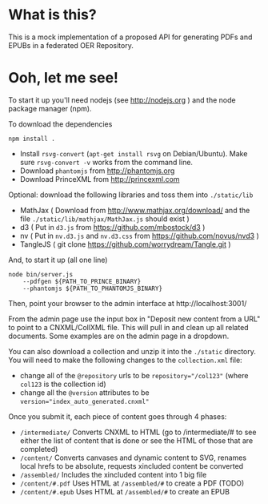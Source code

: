 # What is this?

This is a mock implementation of a proposed API for generating PDFs and EPUBs in a federated OER Repository.


# Ooh, let me see!

To start it up you'll need nodejs (see http://nodejs.org ) and the node package manager (npm).

To download the dependencies

    npm install .

* Install `rsvg-convert` (`apt-get install rsvg` on Debian/Ubuntu).
  Make sure `rsvg-convert -v` works from the command line.
* Download `phantomjs` from http://phantomjs.org
* Download PrinceXML from http://princexml.com

Optional: download the following libraries and toss them into `./static/lib`

*  MathJax  ( Download from http://www.mathjax.org/download/ and the file `./static/lib/mathjax/MathJax.js` should exist )
*  d3       ( Put in `d3.js` from https://github.com/mbostock/d3 )
*  nv       ( Put in `nv.d3.js` and `nv.d3.css` from https://github.com/novus/nvd3 )
*  TangleJS ( git clone https://github.com/worrydream/Tangle.git )

And, to start it up (all one line)

    node bin/server.js
        --pdfgen ${PATH_TO_PRINCE_BINARY}
        --phantomjs ${PATH_TO_PHANTOMJS_BINARY}


Then, point your browser to the admin interface at http://localhost:3001/

From the admin page use the input box in "Deposit new content from a URL" to point to a CNXML/CollXML file.
This will pull in and clean up all related documents.
Some examples are on the admin page in a dropdown.

You can also download a collection and unzip it into the `./static` directory.
You will need to make the following changes to the `collection.xml` file:

* change all of the `@repository` urls to be `repository="/col123"`
  (where `col123` is the collection id)
* change all the `@version` attributes to be `version="index_auto_generated.cnxml"`

Once you submit it, each piece of content goes through 4 phases:

* `/intermediate/` Converts CNXML to HTML (go to /intermediate/# to see either the list of content that is done or see the HTML of those that are completed)
* `/content/` Converts canvases and dynamic content to SVG, renames local hrefs to be absolute, requests xincluded content be converted
* `/assembled/` Includes the xincluded content into 1 big file
* `/content/#.pdf` Uses HTML at `/assembled/#` to create a PDF (TODO)
* `/content/#.epub` Uses HTML at `/assembled/#` to create an EPUB
